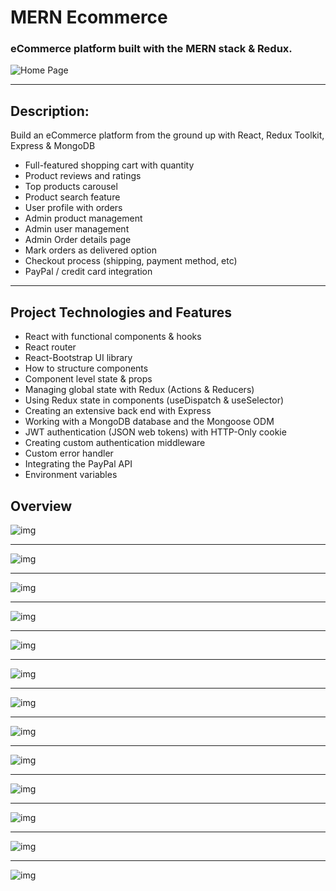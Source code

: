 # MERN Ecommerce
### eCommerce platform built with the MERN stack & Redux.
![Home Page](./images/all-devices-white.png)
***

## Description:
Build an eCommerce platform from the ground up with React, Redux Toolkit, Express & MongoDB
- Full-featured shopping cart with quantity
- Product reviews and ratings
- Top products carousel
- Product search feature
- User profile with orders
- Admin product management
- Admin user management
- Admin Order details page
- Mark orders as delivered option
- Checkout process (shipping, payment method, etc)
- PayPal / credit card integration
***

## Project Technologies and Features

- React with functional components & hooks
- React router
- React-Bootstrap UI library
- How to structure components
- Component level state & props
- Managing global state with Redux (Actions & Reducers)
- Using Redux state in components (useDispatch & useSelector)
- Creating an extensive back end with Express
- Working with a MongoDB database and the Mongoose ODM
- JWT authentication (JSON web tokens) with HTTP-Only cookie
- Creating custom authentication middleware
- Custom error handler
- Integrating the PayPal API
- Environment variables

## Overview
![img](./images/cart.png)
***
![img](./images/dashboard%20orders.png)
***
![img](./images/dashboard%20products.png)
***
![img](./images/dashoard%20users.png)
***
![img](./images/delivered.png)
***
![img](./images/home.png)
***
![img](./images/login.png)
***
![img](./images/my%20orders.png)
***
![img](./images/payment.png)
***
![img](./images/place%20order.png)
***
![img](./images/profile.png)
***
![img](./images/shipping.png)
***
![img](./images/single%20product.png)




